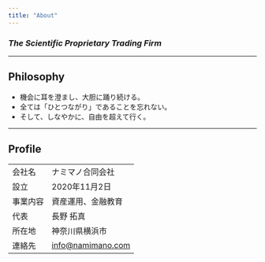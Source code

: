 ```yaml
---
title: "About"
---
```


### *The Scientific Proprietary Trading Firm*

---

## Philosophy

- 機会に耳を澄まし、大胆に踊り続ける。
- 全ては「ひとつながり」であることを忘れない。
- そして、しなやかに、自由を超えて行く。

---

## Profile

|  |  |
| --- | --- |
| 会社名 | ナミマノ合同会社 |
| 設立 | 2020年11月2日 |
| 事業内容 | 資産運用、金融教育 |
| 代表 | 長野 拓真 |
| 所在地 | 神奈川県横浜市 |
| 連絡先 | info@namimano.com |
